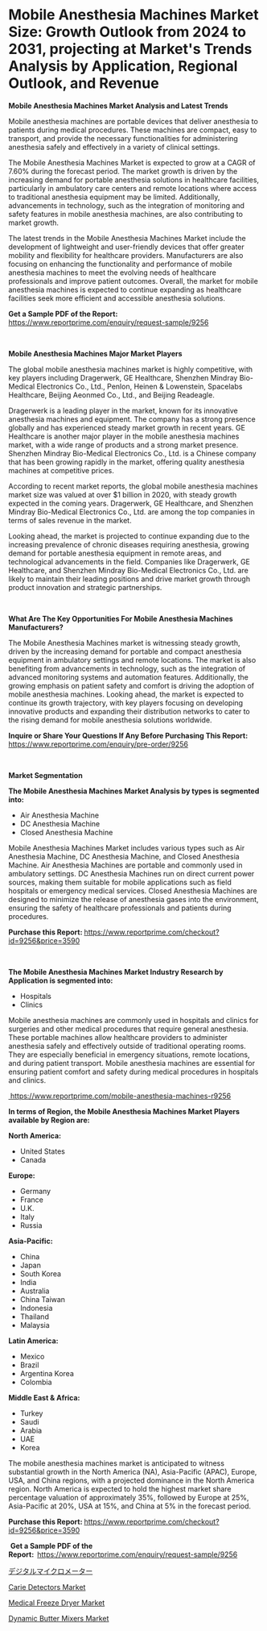<p><h1>Mobile Anesthesia Machines Market Size: Growth Outlook from 2024 to 2031, projecting at Market's Trends Analysis by Application, Regional Outlook, and Revenue</h1></p><p><strong>Mobile Anesthesia Machines Market Analysis and Latest Trends</strong></p>
<p><p>Mobile anesthesia machines are portable devices that deliver anesthesia to patients during medical procedures. These machines are compact, easy to transport, and provide the necessary functionalities for administering anesthesia safely and effectively in a variety of clinical settings.</p><p>The Mobile Anesthesia Machines Market is expected to grow at a CAGR of 7.60% during the forecast period. The market growth is driven by the increasing demand for portable anesthesia solutions in healthcare facilities, particularly in ambulatory care centers and remote locations where access to traditional anesthesia equipment may be limited. Additionally, advancements in technology, such as the integration of monitoring and safety features in mobile anesthesia machines, are also contributing to market growth.</p><p>The latest trends in the Mobile Anesthesia Machines Market include the development of lightweight and user-friendly devices that offer greater mobility and flexibility for healthcare providers. Manufacturers are also focusing on enhancing the functionality and performance of mobile anesthesia machines to meet the evolving needs of healthcare professionals and improve patient outcomes. Overall, the market for mobile anesthesia machines is expected to continue expanding as healthcare facilities seek more efficient and accessible anesthesia solutions.</p></p>
<p><strong>Get a Sample PDF of the Report:&nbsp;</strong> <a href="https://www.reportprime.com/enquiry/request-sample/9256">https://www.reportprime.com/enquiry/request-sample/9256</a></p>
<p>&nbsp;</p>
<p><strong>Mobile Anesthesia Machines Major Market Players</strong></p>
<p><p>The global mobile anesthesia machines market is highly competitive, with key players including Dragerwerk, GE Healthcare, Shenzhen Mindray Bio-Medical Electronics Co., Ltd., Penlon, Heinen & Lowenstein, Spacelabs Healthcare, Beijing Aeonmed Co., Ltd., and Beijing Readeagle. </p><p>Dragerwerk is a leading player in the market, known for its innovative anesthesia machines and equipment. The company has a strong presence globally and has experienced steady market growth in recent years. GE Healthcare is another major player in the mobile anesthesia machines market, with a wide range of products and a strong market presence. Shenzhen Mindray Bio-Medical Electronics Co., Ltd. is a Chinese company that has been growing rapidly in the market, offering quality anesthesia machines at competitive prices.</p><p>According to recent market reports, the global mobile anesthesia machines market size was valued at over $1 billion in 2020, with steady growth expected in the coming years. Dragerwerk, GE Healthcare, and Shenzhen Mindray Bio-Medical Electronics Co., Ltd. are among the top companies in terms of sales revenue in the market. </p><p>Looking ahead, the market is projected to continue expanding due to the increasing prevalence of chronic diseases requiring anesthesia, growing demand for portable anesthesia equipment in remote areas, and technological advancements in the field. Companies like Dragerwerk, GE Healthcare, and Shenzhen Mindray Bio-Medical Electronics Co., Ltd. are likely to maintain their leading positions and drive market growth through product innovation and strategic partnerships.</p></p>
<p>&nbsp;</p>
<p><strong>What Are The Key Opportunities For Mobile Anesthesia Machines Manufacturers?</strong></p>
<p><p>The Mobile Anesthesia Machines market is witnessing steady growth, driven by the increasing demand for portable and compact anesthesia equipment in ambulatory settings and remote locations. The market is also benefiting from advancements in technology, such as the integration of advanced monitoring systems and automation features. Additionally, the growing emphasis on patient safety and comfort is driving the adoption of mobile anesthesia machines. Looking ahead, the market is expected to continue its growth trajectory, with key players focusing on developing innovative products and expanding their distribution networks to cater to the rising demand for mobile anesthesia solutions worldwide.</p></p>
<p><strong>Inquire or Share Your Questions If Any Before Purchasing This Report:</strong> <a href="https://www.reportprime.com/enquiry/pre-order/9256">https://www.reportprime.com/enquiry/pre-order/9256</a></p>
<p>&nbsp;</p>
<p><strong>Market Segmentation</strong></p>
<p><strong>The Mobile Anesthesia Machines Market Analysis by types is segmented into:</strong></p>
<p><ul><li>Air Anesthesia Machine</li><li>DC Anesthesia Machine</li><li>Closed Anesthesia Machine</li></ul></p>
<p><p>Mobile Anesthesia Machines Market includes various types such as Air Anesthesia Machine, DC Anesthesia Machine, and Closed Anesthesia Machine. Air Anesthesia Machines are portable and commonly used in ambulatory settings. DC Anesthesia Machines run on direct current power sources, making them suitable for mobile applications such as field hospitals or emergency medical services. Closed Anesthesia Machines are designed to minimize the release of anesthesia gases into the environment, ensuring the safety of healthcare professionals and patients during procedures.</p></p>
<p><strong>Purchase this Report:&nbsp;</strong><a href="https://www.reportprime.com/checkout?id=9256&price=3590">https://www.reportprime.com/checkout?id=9256&price=3590</a></p>
<p>&nbsp;</p>
<p><strong>The Mobile Anesthesia Machines Market Industry Research by Application is segmented into:</strong></p>
<p><ul><li>Hospitals</li><li>Clinics</li></ul></p>
<p><p>Mobile anesthesia machines are commonly used in hospitals and clinics for surgeries and other medical procedures that require general anesthesia. These portable machines allow healthcare providers to administer anesthesia safely and effectively outside of traditional operating rooms. They are especially beneficial in emergency situations, remote locations, and during patient transport. Mobile anesthesia machines are essential for ensuring patient comfort and safety during medical procedures in hospitals and clinics.</p></p>
<p><a href="https://www.reportprime.com/mobile-anesthesia-machines-r9256">&nbsp;https://www.reportprime.com/mobile-anesthesia-machines-r9256</a></p>
<p><strong>In terms of Region, the Mobile Anesthesia Machines Market Players available by Region are:</strong></p>
<p>
    <p> <strong> North America: </strong>
        <ul>
            <li>United States</li>
            <li>Canada</li>
        </ul>
        </p> 
    <p> <strong> Europe: </strong>
        <ul>
            <li>Germany</li>
            <li>France</li>
            <li>U.K.</li>
            <li>Italy</li>
            <li>Russia</li>
        </ul>
        </p> 
    <p> <strong> Asia-Pacific: </strong>
        <ul>
            <li>China</li>
            <li>Japan</li>
            <li>South Korea</li>
            <li>India</li>
            <li>Australia</li>
            <li>China Taiwan</li>
            <li>Indonesia</li>
            <li>Thailand</li>
            <li>Malaysia</li>
        </ul>
        </p> 
    <p> <strong> Latin America: </strong>
        <ul>
            <li>Mexico</li>
            <li>Brazil</li>
            <li>Argentina Korea</li>
            <li>Colombia</li>
        </ul>
        </p> 
    <p> <strong> Middle East & Africa: </strong>
        <ul>
            <li>Turkey</li>
            <li>Saudi</li>
            <li>Arabia</li>
            <li>UAE</li>
            <li>Korea</li>
        </ul>
    </p>
    </p>
<p><p>The mobile anesthesia machines market is anticipated to witness substantial growth in the North America (NA), Asia-Pacific (APAC), Europe, USA, and China regions, with a projected dominance in the North America region. North America is expected to hold the highest market share percentage valuation of approximately 35%, followed by Europe at 25%, Asia-Pacific at 20%, USA at 15%, and China at 5% in the forecast period.</p></p>
<p><strong>Purchase this Report: </strong><a href="https://www.reportprime.com/checkout?id=9256&price=3590">https://www.reportprime.com/checkout?id=9256&price=3590</a></p>
<p>&nbsp;<strong>Get a Sample PDF of the Report:&nbsp;&nbsp;</strong><a href="https://www.reportprime.com/enquiry/request-sample/9256">https://www.reportprime.com/enquiry/request-sample/9256</a></p>
<p><strong></strong></p>
<p><p><a href="https://github.com/lily-u-genius/Market-Research-Report-List-1/blob/main/766004023461.md">デジタルマイクロメーター</a></p><p><a href="https://github.com/suaretopek9/Market-Research-Report-List-2/blob/main/carie-detectors-market.md">Carie Detectors Market</a></p><p><a href="https://github.com/moyahfrancoestellec51j635wcx/Market-Research-Report-List-2/blob/main/medical-freeze-dryer-market.md">Medical Freeze Dryer Market</a></p><p><a href="https://www.linkedin.com/pulse/dynamic-butter-mixers-market-research-report-forecasted-ixrmc?trackingId=yi6WYRWA0wgDUOsaVVoS%2Fw%3D%3D">Dynamic Butter Mixers Market</a></p></p>
